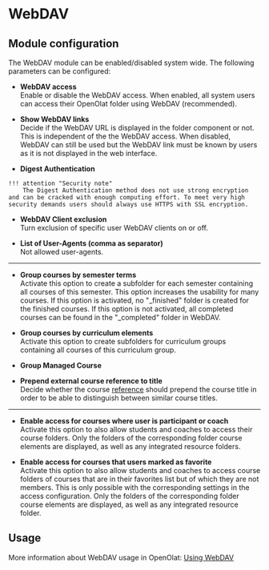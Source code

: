 # WebDAV

## Module configuration

The WebDAV module can be enabled/disabled system wide. The following
parameters can be configured:

  *  **WebDAV access**  
	Enable or disable the WebDAV access. When enabled, all system users can access
	their OpenOlat folder using WebDAV (recommended).

  *  **Show WebDAV links**  
	Decide if the WebDAV URL is displayed in the folder component or not. This is
	independent of the the WebDAV access. When disabled, WebDAV can still be used
	but the WebDAV link must be known by users as it is not displayed in the web
	interface.

  *  **Digest Authentication**
	
	!!! attention "Security note"
		The Digest Authentication method does not use strong encryption and can be cracked with enough computing effort. To meet very high security demands users should always use HTTPS with SSL encryption.

  * **WebDAV Client exclusion**  
	Turn exclusion of specific user WebDAV clients on or off.

  * **List of User-Agents (comma as separator)**  
	Not allowed user-agents.
	
* * *

  *  **Group courses by semester terms**  
	Activate this option to create a subfolder for each semester containing all courses of this semester. This option increases the usability for many courses. If this option is activated, no "_finished" folder is created for the finished courses. If this option is not activated, all completed courses can be found in the "_completed" folder in WebDAV.

  *  **Group courses by curriculum elements**  
	Activate this option to create subfolders for curriculum groups containing all courses of this curriculum group.

  *  **Group Managed Course**
  *  **Prepend external course reference to title**  
	Decide whether the course [reference](../../manual_user/learningresources/Set_up_info_page.md) should prepend
	the course title in order to be able to distinguish between similar course
	titles.  

* * *

  * **Enable access for courses where user is participant or coach**  
	Activate this option to also allow students and coaches to access their course folders. Only the folders of the corresponding folder course elements are displayed, as well as any integrated resource folders.

  *  **Enable access for courses that users marked as favorite**  
	Activate this option to also allow students and coaches to access course folders of courses that are in their favorites list but of which they are not members. This is only possible with the corresponding settings in the access configuration. Only the folders of the corresponding folder course elements are displayed, as well as any integrated resource folder.

## Usage

More information about WebDAV usage in OpenOlat: [Using WebDAV](../../manual_user/basic_concepts/Using_WebDAV.md)

